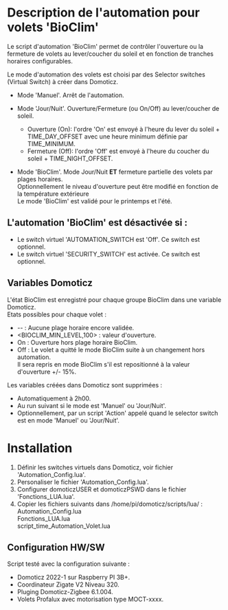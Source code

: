 
# Description de l'automation pour volets 'BioClim'
Le script d'automation 'BioClim' permet de contrôler l'ouverture ou la fermeture de volets au lever/coucher du soleil et en fonction de tranches horaires
configurables.

Le mode d'automation des volets est choisi par des Selector switches (Virtual Switch) à créer dans Domoticz.
* Mode 'Manuel'. Arrêt de l'automation.

* Mode 'Jour/Nuit'. Ouverture/Fermeture (ou On/Off) au lever/coucher de soleil.
  * Ouverture (On): l'ordre 'On' est envoyé à l'heure du lever du soleil + TIME_DAY_OFFSET avec une heure minimum définie par TIME_MINIMUM.
  * Fermeture (Off): l'ordre 'Off' est envoyé à l'heure du coucher du soleil + TIME_NIGHT_OFFSET.

* Mode 'BioClim'. Mode Jour/Nuit **ET** fermeture partielle des volets par plages horaires.
<br>Optionnellement le niveau d'ouverture peut être modifié en fonction de la température extérieure
<br>Le mode 'BioClim' est validé pour le printemps et l'été.
		
## L'automation 'BioClim' est désactivée si : 
- Le switch virtuel 'AUTOMATION_SWITCH est 'Off'. Ce switch est optionnel.
- Le switch virtuel 'SECURITY_SWITCH' est activée. Ce switch est optionnel.
    
## Variables Domoticz
L'état BioClim est enregistré pour chaque groupe BioClim dans une variable Domoticz. 
<br>Etats possibles pour chaque volet : 
* -- : Aucune plage horaire encore validée.
* <BIOCLIM_MIN_LEVEL,100> : valeur d'ouverture.
* On : Ouverture hors plage horaire BioClim.
* Off : Le volet a quitté le mode BioClim suite à un changement hors automation.
<br>Il sera repris en mode BioClim s'il est repositionné à la valeur d'ouverture +/- 15%.
		
Les variables créées dans Domoticz sont supprimées :
- Automatiquement à 2h00.
- Au run suivant si le mode est 'Manuel' ou 'Jour/Nuit'.
- Optionnellement, par un script 'Action' appelé quand le selector switch est en mode 'Manuel' ou 'Jour/Nuit'.

# Installation
1) Définir les switches virtuels dans Domoticz, voir fichier 'Automation_Config.lua'.
2) Personaliser le fichier 'Automation_Config.lua'.
3) Configurer domoticzUSER et domoticzPSWD dans le fichier 'Fonctions_LUA.lua'.
4) Copier les fichiers suivants dans /home/pi/domoticz/scripts/lua/ : 
<br> Automation_Config.lua
<br> Fonctions_LUA.lua
<br> script_time_Automation_Volet.lua

## Configuration HW/SW
Script testé avec la configuration suivante :
- Domoticz 2022-1 sur Raspberry PI 3B+.
- Coordinateur Zigate V2 Niveau 320.
- Pluging Domoticz-Zigbee 6.1.004.
- Volets Profalux avec motorisation type MOCT-xxxx.

